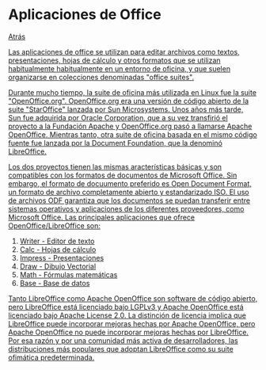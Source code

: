 # Aplicaciones de Office
<p><a href=../README.md>Atrás</a</p>

Las aplicaciones de office se utilizan para editar archivos como textos, presentaciones, hojas de cálculo y otros formatos que se utilizan habitualmente habitualmente en un entorno de oficina, y que suelen organizarse en colecciones denominadas "office suites".
  
Durante mucho tiempo, la suite de oficina más utilizada en Linux fue la suite "OpenOffice.org". OpenOffice.org era una versión de código abierto de la suite "StarOffice" lanzada por Sun Microsystems. Unos años más tarde, Sun fue adquirida por Oracle Corporation, que a su vez transfirió el proyecto a la Fundación Apache y OpenOffice.org pasó a llamarse Apache OpenOffice. Mientras tanto, otra suite de oficina basada en el mismo código fuente fue lanzada por la Document Foundation, que la denominó LibreOffice.

Los dos proyectos tienen las mismas aracterísticas básicas y son compatibles con los formatos de documentos de Microsoft Office. Sin embargo, el formato de docuumento preferido es Open Document Format, un formato de archivo completamente abierto y estandarizado ISO. El uso de archivos ODF garantiza que los documentos se puedan transferir entre sistemas operativos y aplicaciones de los diferentes proveedores, como Microsoft Office. Las principales aplicaciones que ofrece OpenOffice/LibreOffice son:
  
<ol>
  <li>Writer - Editor de texto</li>
  <li>Calc - Hojas de cálculo</li>
  <li>Impress - Presentaciones</li>
  <li>Draw - Dibujo Vectorial</li>
  <li>Math - Fórmulas matemáticas</li>
  <li>Base - Base de datos</li>
</ol>
  
Tanto LibreOffice como Apache OpenOffice son software de código abierto, pero LibreOffice está licenciado bajo LGPLv3 y Apache OpenOffice está licenciado bajo Apache License 2.0. La distinción de licencia implica que LibreOffice puede incorporar mejoras hechas por Apache OpenOffice, pero Apache OpenOffice no puede incorporar mejoras hechas por LibreOffice. Por esa razón y por una comunidad más activa de desarrolladores, las distribuciones más populares que adoptan LibreOffice como su suite ofimática predeterminada.
